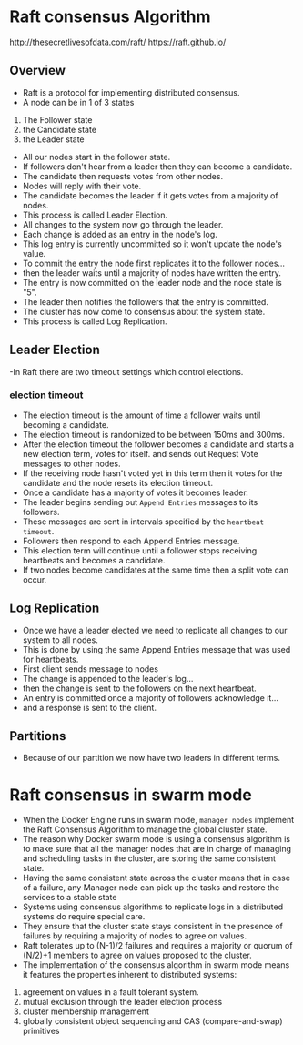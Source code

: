# Raft consensus Algorithm
http://thesecretlivesofdata.com/raft/
https://raft.github.io/
## Overview
- Raft is a protocol for implementing distributed consensus.
- A node can be in 1 of 3 states
1. The Follower state
2. the Candidate state
3. the Leader state
- All our nodes start in the follower state.
- If followers don't hear from a leader then they can become a candidate.
- The candidate then requests votes from other nodes.
- Nodes will reply with their vote.
- The candidate becomes the leader if it gets votes from a majority of nodes.
- This process is called Leader Election.
- All changes to the system now go through the leader.
- Each change is added as an entry in the node's log.
- This log entry is currently uncommitted so it won't update the node's value.
- To commit the entry the node first replicates it to the follower nodes...
- then the leader waits until a majority of nodes have written the entry.
- The entry is now committed on the leader node and the node state is "5".
- The leader then notifies the followers that the entry is committed.
- The cluster has now come to consensus about the system state.
- This process is called Log Replication.
## Leader Election
-In Raft there are two timeout settings which control elections.
### election timeout 
- The election timeout is the amount of time a follower waits until becoming a candidate. 
- The election timeout is randomized to be between 150ms and 300ms. 
- After the election timeout the follower becomes a candidate and starts a new election term, votes for itself. and sends out Request Vote messages to other nodes. 
- If the receiving node hasn't voted yet in this term then it votes for the candidate and the node resets its election timeout.  
- Once a candidate has a majority of votes it becomes leader.
- The leader begins sending out `Append Entries` messages to its followers.
- These messages are sent in intervals specified by the `heartbeat timeout`.
- Followers then respond to each Append Entries message.
- This election term will continue until a follower stops receiving heartbeats and becomes a candidate.
- If two nodes become candidates at the same time then a split vote can occur.
## Log Replication
- Once we have a leader elected we need to replicate all changes to our system to all nodes.
- This is done by using the same Append Entries message that was used for heartbeats.
- First client sends message to nodes
- The change is appended to the leader's log...
- then the change is sent to the followers on the next heartbeat.
- An entry is committed once a majority of followers acknowledge it...
- and a response is sent to the client.
## Partitions
- Because of our partition we now have two leaders in different terms.
# Raft consensus in swarm mode
- When the Docker Engine runs in swarm mode, `manager nodes` implement the Raft Consensus Algorithm to manage the global cluster state.
- The reason why Docker swarm mode is using a consensus algorithm is to make sure that all the manager nodes that are in charge of managing and scheduling tasks in the cluster, are storing the same consistent state.
- Having the same consistent state across the cluster means that in case of a failure, any Manager node can pick up the tasks and restore the services to a stable state
- Systems using consensus algorithms to replicate logs in a distributed systems do require special care. 
- They ensure that the cluster state stays consistent in the presence of failures by requiring a majority of nodes to agree on values.
- Raft tolerates up to (N-1)/2 failures and requires a majority or quorum of (N/2)+1 members to agree on values proposed to the cluster.
- The implementation of the consensus algorithm in swarm mode means it features the properties inherent to distributed systems:
1. agreement on values in a fault tolerant system. 
2. mutual exclusion through the leader election process
3. cluster membership management
4. globally consistent object sequencing and CAS (compare-and-swap) primitives